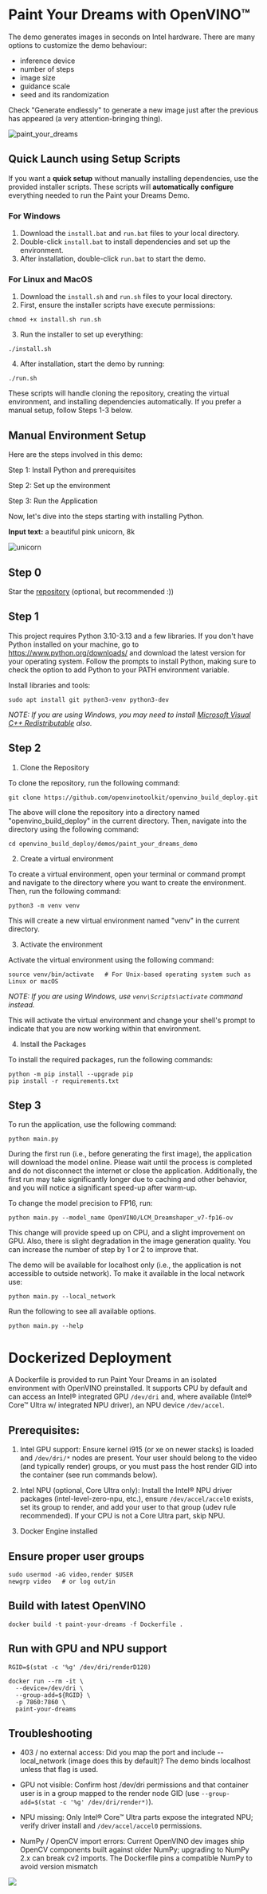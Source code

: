 # Paint Your Dreams with OpenVINO™

The demo generates images in seconds on Intel hardware. There are many options to customize the demo behaviour:
- inference device
- number of steps
- image size
- guidance scale
- seed and its randomization

Check "Generate endlessly" to generate a new image just after the previous has appeared (a very attention-bringing thing).

![paint_your_dreams](https://github.com/user-attachments/assets/1782e9c9-7b01-4862-9c60-207f9c3a95ac)

## Quick Launch using Setup Scripts

If you want a **quick setup** without manually installing dependencies, use the provided installer scripts. These scripts will **automatically configure** everything needed to run the Paint your Dreams Demo.

### **For Windows**
1. Download the `install.bat` and `run.bat` files to your local directory.
2. Double-click `install.bat` to install dependencies and set up the environment.
3. After installation, double-click `run.bat` to start the demo.

### **For Linux and MacOS**
1. Download the `install.sh` and `run.sh` files to your local directory.
2. First, ensure the installer scripts have execute permissions:
```shell
chmod +x install.sh run.sh
```
3. Run the installer to set up everything:
```shell
./install.sh
```
4. After installation, start the demo by running:
```shell
./run.sh
```
These scripts will handle cloning the repository, creating the virtual environment, and installing dependencies automatically. If you prefer a manual setup, follow Steps 1-3 below.

## Manual Environment Setup

Here are the steps involved in this demo:

Step 1: Install Python and prerequisites

Step 2: Set up the environment

Step 3: Run the Application

Now, let's dive into the steps starting with installing Python.

**Input text:** a beautiful pink unicorn, 8k

![unicorn](https://user-images.githubusercontent.com/29454499/277367065-13a8f622-8ea7-4d12-b3f8-241d4499305e.png)

## Step 0

Star the [repository](https://github.com/openvinotoolkit/openvino_build_deploy) (optional, but recommended :))

## Step 1

This project requires Python 3.10-3.13 and a few libraries. If you don't have Python installed on your machine, go to https://www.python.org/downloads/ and download the latest version for your operating system. Follow the prompts to install Python, making sure to check the option to add Python to your PATH environment variable.

Install libraries and tools:

```shell
sudo apt install git python3-venv python3-dev
```

_NOTE: If you are using Windows, you may need to install [Microsoft Visual C++ Redistributable](https://aka.ms/vs/16/release/vc_redist.x64.exe) also._

## Step 2

1. Clone the Repository

To clone the repository, run the following command:

```shell
git clone https://github.com/openvinotoolkit/openvino_build_deploy.git
```

The above will clone the repository into a directory named "openvino_build_deploy" in the current directory. Then, navigate into the directory using the following command:

```shell
cd openvino_build_deploy/demos/paint_your_dreams_demo
```

2. Create a virtual environment

To create a virtual environment, open your terminal or command prompt and navigate to the directory where you want to create the environment. Then, run the following command:

```shell
python3 -m venv venv
```
This will create a new virtual environment named "venv" in the current directory.

3. Activate the environment

Activate the virtual environment using the following command:

```shell
source venv/bin/activate   # For Unix-based operating system such as Linux or macOS
```

_NOTE: If you are using Windows, use `venv\Scripts\activate` command instead._

This will activate the virtual environment and change your shell's prompt to indicate that you are now working within that environment.

4. Install the Packages

To install the required packages, run the following commands:

```shell
python -m pip install --upgrade pip 
pip install -r requirements.txt
```

## Step 3

To run the application, use the following command:

```shell
python main.py
```

During the first run (i.e., before generating the first image), the application will download the model online. Please wait until the process is completed and do not disconnect the internet or close the application. Additionally, the first run may take significantly longer due to caching and other behavior, and you will notice a significant speed-up after warm-up. 

To change the model precision to FP16, run:

```shell
python main.py --model_name OpenVINO/LCM_Dreamshaper_v7-fp16-ov
```

This change will provide speed up on CPU, and a slight improvement on GPU. Also, there is slight degradation in the image generation quality. You can increase the number of step by 1 or 2 to improve that.  

The demo will be available for localhost only (i.e., the application is not accessible to outside network). To make it available in the local network use:

```shell
python main.py --local_network
```

Run the following to see all available options.

```shell
python main.py --help
```

# Dockerized Deployment 

A Dockerfile is provided to run Paint Your Dreams in an isolated environment with OpenVINO preinstalled. It supports CPU by default and can access an Intel® integrated GPU `/dev/dri` and, where available (Intel® Core™ Ultra w/ integrated NPU driver), an NPU device `/dev/accel`. 

## Prerequisites:
1) Intel GPU support: Ensure kernel i915 (or xe on newer stacks) is loaded and `/dev/dri/*` nodes are present. Your user should belong to the video (and typically render) groups, or you must pass the host render GID into the container (see run commands below). 

2) Intel NPU (optional, Core Ultra only): Install the Intel® NPU driver packages (intel-level-zero-npu, etc.), ensure `/dev/accel/accel0` exists, set its group to render, and add your user to that group (udev rule recommended). If your CPU is not a Core Ultra part, skip NPU. 

3) Docker Engine installed

## Ensure proper user groups
```shell
sudo usermod -aG video,render $USER
newgrp video   # or log out/in
```

## Build with latest OpenVINO

```shell
docker build -t paint-your-dreams -f Dockerfile .
```

## Run with GPU and NPU support

```shell
RGID=$(stat -c '%g' /dev/dri/renderD128)

docker run --rm -it \
  --device=/dev/dri \
  --group-add=${RGID} \
  -p 7860:7860 \
  paint-your-dreams
```

## Troubleshooting

- 403 / no external access: Did you map the port and include --local_network (image does this by default)? The demo binds localhost unless that flag is used. 

- GPU not visible: Confirm host /dev/dri permissions and that container user is in a group mapped to the render node GID (use `--group-add=$(stat -c '%g' /dev/dri/render*)`). 

- NPU missing: Only Intel® Core™ Ultra parts expose the integrated NPU; verify driver install and `/dev/accel/accel0` permissions. 

- NumPy / OpenCV import errors: Current OpenVINO dev images ship OpenCV components built against older NumPy; upgrading to NumPy 2.x can break cv2 imports. The Dockerfile pins a compatible NumPy to avoid version mismatch

[//]: # (telemetry pixel)
<img referrerpolicy="no-referrer-when-downgrade" src="https://static.scarf.sh/a.png?x-pxid=7003a37c-568d-40a5-9718-0d021d8589ca&project=demos/paint_your_dreams_demo&file=README.md" />

